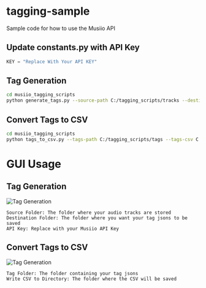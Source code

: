 # tagging-sample
Sample code for how to use the Musiio API

## Update constants.py with API Key
```python
KEY = "Replace With Your API KEY"
```

## Tag Generation

```bash
cd musiio_tagging_scripts
python generate_tags.py --source-path C:/tagging_scripts/tracks --destination-path C:/tagging_scripts/tags --tag-selection "content type" "genre" "bpm" "key" "mood" "energy" "instrumentation"
```

## Convert Tags to CSV
```bash
cd musiio_tagging_scripts
python tags_to_csv.py --tags-path C:/tagging_scripts/tags --tags-csv C:/tagging_scripts --tags-types "genre" "genre secondary" "mood" "mood secondary" "energy" "vocal presence" "instrument"
```


# GUI Usage

## Tag Generation
![Tag Generation](https://raw.githubusercontent.com/username/projectname/branch/path/to/img.png)
```text
Source Folder: The folder where your audio tracks are stored
Destination Folder: The folder where you want your tag jsons to be saved
API Key: Replace with your Musiio API Key
```

## Convert Tags to CSV
![Tag Generation](https://raw.githubusercontent.com/username/projectname/branch/path/to/img.png)
```text
Tag Folder: The folder containing your tag jsons 
Write CSV to Directory: The folder where the CSV will be saved
```
